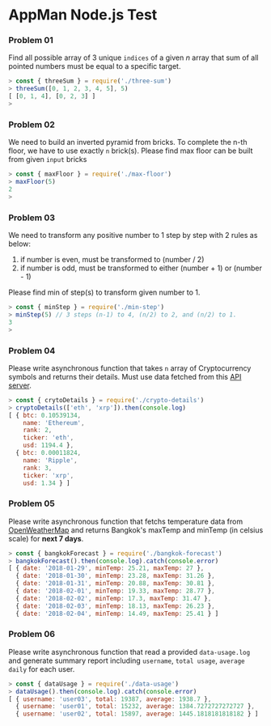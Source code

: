 # AppMan Node.js Test

### Problem 01

Find all possible array of 3 unique `indices` of a given _n_ array that sum of all pointed numbers must be equal to a specific target.

```javascript
> const { threeSum } = require('./three-sum')
> threeSum([0, 1, 2, 3, 4, 5], 5)
[ [0, 1, 4], [0, 2, 3] ]
>
```

### Problem 02

We need to build an inverted pyramid from bricks. To complete the n-th floor, we have to use exactly `n` brick(s). Please find max floor can be built from given `input` bricks

```javascript
> const { maxFloor } = require('./max-floor')
> maxFloor(5)
2
>
```

### Problem 03

We need to transform any positive number to 1 step by step with 2 rules as below:

1. if number is even, must be transformed to (number / 2)
2. if number is odd, must be transformed to either (number + 1) or (number - 1)

Please find min of step(s) to transform given number to 1.

```javascript
> const { minStep } = require('./min-step')
> minStep(5) // 3 steps (n-1) to 4, (n/2) to 2, and (n/2) to 1.
3
>
```

### Problem 04

Please write asynchronous function that takes `n` array of Cryptocurrency symbols and returns their details. Must use data fetched from this [API server](https://coinbin.org).

```javascript
> const { crytoDetails } = require('./crypto-details')
> cryptoDetails(['eth', 'xrp']).then(console.log)
[ { btc: 0.10539134,
    name: 'Ethereum',
    rank: 2,
    ticker: 'eth',
    usd: 1194.4 },
  { btc: 0.00011824,
    name: 'Ripple',
    rank: 3,
    ticker: 'xrp',
    usd: 1.34 } ]
```

### Problem 05

Please write asynchronous function that fetchs temperature data from [OpenWeatherMap](https://openweathermap.org/api) and returns Bangkok's maxTemp and minTemp (in celsius scale) for **next 7 days**.

```javascript
> const { bangkokForecast } = require('./bangkok-forecast')
> bangkokForecast().then(console.log).catch(console.error)
[ { date: '2018-01-29', minTemp: 25.21, maxTemp: 27 },
  { date: '2018-01-30', minTemp: 23.28, maxTemp: 31.26 },
  { date: '2018-01-31', minTemp: 20.88, maxTemp: 30.81 },
  { date: '2018-02-01', minTemp: 19.33, maxTemp: 28.77 },
  { date: '2018-02-02', minTemp: 17.3, maxTemp: 31.47 },
  { date: '2018-02-03', minTemp: 18.13, maxTemp: 26.23 },
  { date: '2018-02-04', minTemp: 14.49, maxTemp: 25.41 } ]
```

### Problem 06

Please write asynchronous function that read a provided `data-usage.log` and generate summary report including `username`, `total usage`, `average daily` for each user.

```javascript
> const { dataUsage } = require('./data-usage')
> dataUsage().then(console.log).catch(console.error)
[ { username: 'user03', total: 19387, average: 1938.7 },
  { username: 'user01', total: 15232, average: 1384.7272727272727 },
  { username: 'user02', total: 15897, average: 1445.1818181818182 } ]
```
